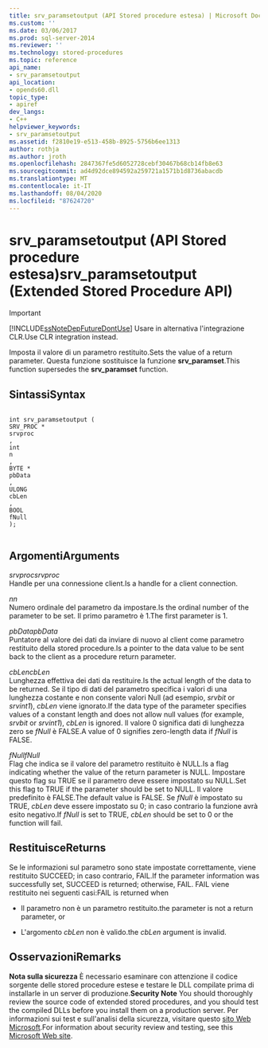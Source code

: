 ```yaml
---
title: srv_paramsetoutput (API Stored procedure estesa) | Microsoft Docs
ms.custom: ''
ms.date: 03/06/2017
ms.prod: sql-server-2014
ms.reviewer: ''
ms.technology: stored-procedures
ms.topic: reference
api_name:
- srv_paramsetoutput
api_location:
- opends60.dll
topic_type:
- apiref
dev_langs:
- C++
helpviewer_keywords:
- srv_paramsetoutput
ms.assetid: f2810e19-e513-458b-8925-5756b6ee1313
author: rothja
ms.author: jroth
ms.openlocfilehash: 2847367fe5d6052728cebf30467b68cb14fb8e63
ms.sourcegitcommit: ad4d92dce894592a259721a1571b1d8736abacdb
ms.translationtype: MT
ms.contentlocale: it-IT
ms.lasthandoff: 08/04/2020
ms.locfileid: "87624720"
---
```

# <a name="srv_paramsetoutput-extended-stored-procedure-api"></a><span data-ttu-id="3ce34-102">srv_paramsetoutput (API Stored procedure estesa)</span><span class="sxs-lookup"><span data-stu-id="3ce34-102">srv_paramsetoutput (Extended Stored Procedure API)</span></span>
    
> [!IMPORTANT]  
>  [!INCLUDE[ssNoteDepFutureDontUse](../../includes/ssnotedepfuturedontuse-md.md)] <span data-ttu-id="3ce34-103">Usare in alternativa l'integrazione CLR.</span><span class="sxs-lookup"><span data-stu-id="3ce34-103">Use CLR integration instead.</span></span>  
  
 <span data-ttu-id="3ce34-104">Imposta il valore di un parametro restituito.</span><span class="sxs-lookup"><span data-stu-id="3ce34-104">Sets the value of a return parameter.</span></span> <span data-ttu-id="3ce34-105">Questa funzione sostituisce la funzione **srv_paramset**.</span><span class="sxs-lookup"><span data-stu-id="3ce34-105">This function supersedes the **srv_paramset** function.</span></span>  
  
## <a name="syntax"></a><span data-ttu-id="3ce34-106">Sintassi</span><span class="sxs-lookup"><span data-stu-id="3ce34-106">Syntax</span></span>  
  
```  
  
int srv_paramsetoutput (  
SRV_PROC *  
srvproc  
,  
int  
n  
,  
BYTE *  
pbData  
,  
ULONG   
cbLen  
,  
BOOL  
fNull   
);  
  
```  
  
## <a name="arguments"></a><span data-ttu-id="3ce34-107">Argomenti</span><span class="sxs-lookup"><span data-stu-id="3ce34-107">Arguments</span></span>  
 <span data-ttu-id="3ce34-108">*srvproc*</span><span class="sxs-lookup"><span data-stu-id="3ce34-108">*srvproc*</span></span>  
 <span data-ttu-id="3ce34-109">Handle per una connessione client.</span><span class="sxs-lookup"><span data-stu-id="3ce34-109">Is a handle for a client connection.</span></span>  
  
 <span data-ttu-id="3ce34-110">*n*</span><span class="sxs-lookup"><span data-stu-id="3ce34-110">*n*</span></span>  
 <span data-ttu-id="3ce34-111">Numero ordinale del parametro da impostare.</span><span class="sxs-lookup"><span data-stu-id="3ce34-111">Is the ordinal number of the parameter to be set.</span></span> <span data-ttu-id="3ce34-112">Il primo parametro è 1.</span><span class="sxs-lookup"><span data-stu-id="3ce34-112">The first parameter is 1.</span></span>  
  
 <span data-ttu-id="3ce34-113">*pbData*</span><span class="sxs-lookup"><span data-stu-id="3ce34-113">*pbData*</span></span>  
 <span data-ttu-id="3ce34-114">Puntatore al valore dei dati da inviare di nuovo al client come parametro restituito della stored procedure.</span><span class="sxs-lookup"><span data-stu-id="3ce34-114">Is a pointer to the data value to be sent back to the client as a procedure return parameter.</span></span>  
  
 <span data-ttu-id="3ce34-115">*cbLen*</span><span class="sxs-lookup"><span data-stu-id="3ce34-115">*cbLen*</span></span>  
 <span data-ttu-id="3ce34-116">Lunghezza effettiva dei dati da restituire.</span><span class="sxs-lookup"><span data-stu-id="3ce34-116">Is the actual length of the data to be returned.</span></span> <span data-ttu-id="3ce34-117">Se il tipo di dati del parametro specifica i valori di una lunghezza costante e non consente valori Null (ad esempio, *srvbit* or *srvint1*), *cbLen* viene ignorato.</span><span class="sxs-lookup"><span data-stu-id="3ce34-117">If the data type of the parameter specifies values of a constant length and does not allow null values (for example, *srvbit* or *srvint1*), *cbLen* is ignored.</span></span> <span data-ttu-id="3ce34-118">Il valore 0 significa dati di lunghezza zero se *fNull* è FALSE.</span><span class="sxs-lookup"><span data-stu-id="3ce34-118">A value of 0 signifies zero-length data if *fNull* is FALSE.</span></span>  
  
 <span data-ttu-id="3ce34-119">*fNull*</span><span class="sxs-lookup"><span data-stu-id="3ce34-119">*fNull*</span></span>  
 <span data-ttu-id="3ce34-120">Flag che indica se il valore del parametro restituito è NULL.</span><span class="sxs-lookup"><span data-stu-id="3ce34-120">Is a flag indicating whether the value of the return parameter is NULL.</span></span> <span data-ttu-id="3ce34-121">Impostare questo flag su TRUE se il parametro deve essere impostato su NULL.</span><span class="sxs-lookup"><span data-stu-id="3ce34-121">Set this flag to TRUE if the parameter should be set to NULL.</span></span> <span data-ttu-id="3ce34-122">Il valore predefinito è FALSE.</span><span class="sxs-lookup"><span data-stu-id="3ce34-122">The default value is FALSE.</span></span> <span data-ttu-id="3ce34-123">Se *fNull* è impostato su TRUE, *cbLen* deve essere impostato su 0; in caso contrario la funzione avrà esito negativo.</span><span class="sxs-lookup"><span data-stu-id="3ce34-123">If *fNull* is set to TRUE, *cbLen* should be set to 0 or the function will fail.</span></span>  
  
## <a name="returns"></a><span data-ttu-id="3ce34-124">Restituisce</span><span class="sxs-lookup"><span data-stu-id="3ce34-124">Returns</span></span>  
 <span data-ttu-id="3ce34-125">Se le informazioni sul parametro sono state impostate correttamente, viene restituito SUCCEED; in caso contrario, FAIL.</span><span class="sxs-lookup"><span data-stu-id="3ce34-125">If the parameter information was successfully set, SUCCEED is returned; otherwise, FAIL.</span></span> <span data-ttu-id="3ce34-126">FAIL viene restituito nei seguenti casi:</span><span class="sxs-lookup"><span data-stu-id="3ce34-126">FAIL is returned when</span></span>  
  
-   <span data-ttu-id="3ce34-127">Il parametro non è un parametro restituito.</span><span class="sxs-lookup"><span data-stu-id="3ce34-127">the parameter is not a return parameter, or</span></span>  
  
-   <span data-ttu-id="3ce34-128">L'argomento *cbLen* non è valido.</span><span class="sxs-lookup"><span data-stu-id="3ce34-128">the *cbLen* argument is invalid.</span></span>  
  
## <a name="remarks"></a><span data-ttu-id="3ce34-129">Osservazioni</span><span class="sxs-lookup"><span data-stu-id="3ce34-129">Remarks</span></span>  
 <span data-ttu-id="3ce34-130">**Nota sulla sicurezza** È necessario esaminare con attenzione il codice sorgente delle stored procedure estese e testare le DLL compilate prima di installarle in un server di produzione.</span><span class="sxs-lookup"><span data-stu-id="3ce34-130">**Security Note** You should thoroughly review the source code of extended stored procedures, and you should test the compiled DLLs before you install them on a production server.</span></span> <span data-ttu-id="3ce34-131">Per informazioni sui test e sull'analisi della sicurezza, visitare questo [sito Web Microsoft](https://go.microsoft.com/fwlink/?LinkID=54761&amp;clcid=0x409https://msdn.microsoft.com/security/).</span><span class="sxs-lookup"><span data-stu-id="3ce34-131">For information about security review and testing, see this [Microsoft Web site](https://go.microsoft.com/fwlink/?LinkID=54761&amp;clcid=0x409https://msdn.microsoft.com/security/).</span></span>  
  
  
